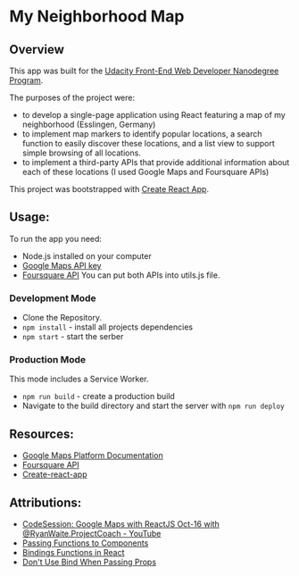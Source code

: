 # My Neighborhood Map

## Overview

This app was built for the [Udacity Front-End Web Developer Nanodegree Program](https://eu.udacity.com/course/front-end-web-developer-nanodegree--nd001).

The purposes of the project were:
- to develop a single-page application using React featuring a map of my neighborhood (Esslingen, Germany)
- to implement map markers to identify popular locations, a search function to easily discover these locations, and a list view to support simple browsing of all locations.
- to implement a third-party APIs that provide additional information about each of these locations (I used Google Maps and Foursquare APIs)

This project was bootstrapped with [Create React App](https://github.com/facebook/create-react-app).

## Usage:

To run the app you need:
- Node.js installed on your computer
- [Google Maps API key](https://developers.google.com/maps/documentation/javascript/get-api-key)
- [Foursquare API](https://developer.foursquare.com/docs/api)
You can put both APIs into utils.js file.

### Development Mode

- Clone the Repository.
- `npm install` - install all projects dependencies
- `npm start` - start the serber

### Production Mode

This mode includes a Service Worker.
- `npm run build` - create a production build
- Navigate to the build directory and start the server with `npm run deploy`

## Resources:
- [Google Maps Platform Documentation](https://developers.google.com/maps/documentation/)
- [Foursquare API](https://developer.foursquare.com/)
- [Create-react-app](https://github.com/facebook/create-react-app)

## Attributions:
- [CodeSession: Google Maps with ReactJS Oct-16 with @RyanWaite.ProjectCoach - YouTube](https://www.youtube.com/watch?v=5J6fs_BlVC0&feature=youtu.be)
- [Passing Functions to Components](https://reactjs.org/docs/faq-functions.html)
- [Bindings Functions in React](https://codeburst.io/binding-functions-in-react-b168d2d006cb)
- [Don't Use Bind When Passing Props](https://daveceddia.com/avoid-bind-when-passing-props/)
